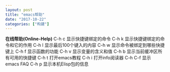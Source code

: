 ```yaml
---
layout: post
title: "emacs帮助"
date: "2017-10-22"
categories: ["构建"]
---
```


**在线帮助(Online-Help)** C-h c 显示快捷键绑定的命令 C-h k 显示快捷键绑定的命令和它的作用 C-h l 显示最后100个键入的内容 C-h w 显示命令被绑定到哪些快捷键上 C-h f 显示函数的功能 C-h v 显示变量的含义和值 C-h b 显示当前缓冲区所有可用的快捷键 C-h t 打开emacs教程 C-h i 打开info阅读器 C-h C-f 显示emacs FAQ C-h p 显示本机Elisp包的信息
